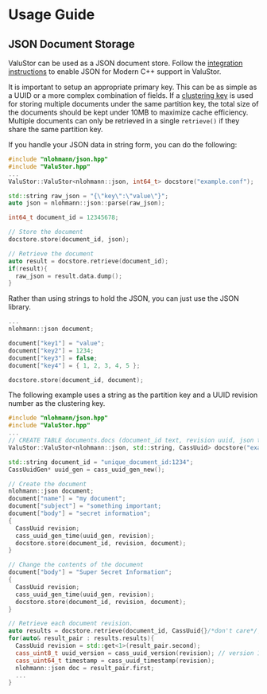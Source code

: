 # Usage Guide

## JSON Document Storage
ValuStor can be used as a JSON document store.
Follow the [integration instructions](https://github.com/Sensaphone/ValuStor#json) to enable JSON for Modern C++ support in ValuStor.

It is important to setup an appropriate primary key.
This can be as simple as a UUID or a more complex combination of fields.
If a [clustering key](https://docs.datastax.com/en/cql/3.1/cql/ddl/ddl_compound_keys_c.html) is used for storing multiple documents
under the same partition key, the total size of the documents should be kept under 10MB to maximize cache efficiency.
Multiple documents can only be retrieved in a single `retrieve()` if they share the same partition key.

If you handle your JSON data in string form, you can do the following:
```C++
#include "nlohmann/json.hpp"
#include "ValuStor.hpp"
...
ValuStor::ValuStor<nlohmann::json, int64_t> docstore("example.conf");

std::string raw_json = "{\"key\":\"value\"}";
auto json = nlohmann::json::parse(raw_json);

int64_t document_id = 12345678;

// Store the document
docstore.store(document_id, json);

// Retrieve the document
auto result = docstore.retrieve(document_id);
if(result){
  raw_json = result.data.dump();
}
```

Rather than using strings to hold the JSON, you can just use the JSON library.

```C++
...
nlohmann::json document;

document["key1"] = "value";
document["key2"] = 1234;
document["key3"] = false;
document["key4"] = { 1, 2, 3, 4, 5 };

docstore.store(document_id, document);

```

The following example uses a string as the partition key and a UUID revision number as the clustering key.
```C++
#include "nlohmann/json.hpp"
#include "ValuStor.hpp"
...
// CREATE TABLE documents.docs (document_id text, revision uuid, json text, PRIMARY KEY (document_name, revision))
ValuStor::ValuStor<nlohmann::json, std::string, CassUuid> docstore("example.conf");

std::string document_id = "unique_document_id:1234";
CassUuidGen* uuid_gen = cass_uuid_gen_new();

// Create the document
nlohmann::json document;
document["name"] = "my document";
document["subject"] = "something important;
document["body"] = "secret information";
{
  CassUuid revision;
  cass_uuid_gen_time(uuid_gen, revision);
  docstore.store(document_id, revision, document);
}

// Change the contents of the document
document["body"] = "Super Secret Information";
{
  CassUuid revision;
  cass_uuid_gen_time(uuid_gen, revision);
  docstore.store(document_id, revision, document);
}

// Retrieve each document revision.
auto results = docstore.retrieve(document_id, CassUuid{}/*don't care*/, 1);
for(auto& result_pair : results.results){
  CassUuid revision = std::get<1>(result_pair.second);
  cass_uint8_t uuid_version = cass_uuid_version(revision); // version 1 date/time UUID
  cass_uint64_t timestamp = cass_uuid_timestamp(revision);
  nlohmann::json doc = result_pair.first;
  ...
}
```
